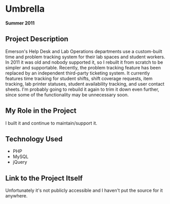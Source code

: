# Umbrella

**Summer 2011**

## Project Description

Emerson's Help Desk and Lab Operations departments use a custom-built time and problem tracking system for their lab spaces and student workers. In 2011 it was old and nobody supported it, so I rebuilt it from scratch to be simpler and supportable. Recently, the problem tracking feature has been replaced by an independent third-party ticketing system. It currently features time tracking for student shifts, shift coverage requests, item tracking, lab printer statuses, student availability tracking, and user contact sheets. I'm probably going to rebuild it again to trim it down even further, since some of the functionality may be unnecessary soon.

## My Role in the Project

I built it and continue to maintain/support it.

## Technology Used

- PHP
- MySQL
- jQuery

## Link to the Project Itself

Unfortunately it's not publicly accessible and I haven't put the source for it anywhere.